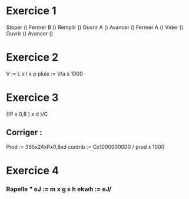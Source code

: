 # Exercice 1

Stoper ()
Fermer B ()
Remplir ()
Ouvrir A ()
Avancer ()
Fermer A ()
Vider ()
Ouvrir ()
Avancer ()

# Exercice 2

V := L x l x p
pluie := V/a x 1000

# Exercice 3 

((P x 0,8 ) x d )/C

## Corriger : 
Prod := 365x24xPx0,8xd
contrib := Cx1000000000 / prod x 1000

# Exercice 4

### Rapelle " eJ := m x g x h     ekwh := eJ/